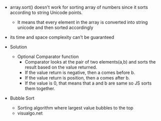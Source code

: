 - array.sort() doesn't work for sorting array of numbers since it sorts according to string Unicode points.
  - It means that every element in the array is converted into string unicode and then sorted accordingly
- its time and space complexity can't be guaranteed

- Solution

  - Optional Comparator function
    - Comparator looks at the pair of two elements(a,b) and sorts the result based on the value returned.
    - If the value return is negative, then a comes before b.
    - If the value return is position, then a comes after b.
    - If the value is 0, that means that a and b are same so JS sorts them together.

- Bubble Sort
  - Sorting algorithm where largest value bubbles to the top
  - visualgo.net
